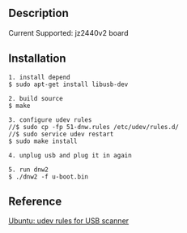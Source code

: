 ## Description

Current Supported: jz2440v2 board


## Installation

```
1. install depend
$ sudo apt-get install libusb-dev

2. build source
$ make

3. configure udev rules
//$ sudo cp -fp 51-dnw.rules /etc/udev/rules.d/
//$ sudo service udev restart
$ sudo make install

4. unplug usb and plug it in again

5. run dnw2
$ ./dnw2 -f u-boot.bin
```


## Reference

[Ubuntu: udev rules for USB scanner](http://pigeonsnest.co.uk/stuff/ubuntu-udev-scanner.html)

